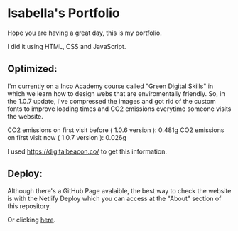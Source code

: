 
# Isabella's Portfolio

Hope you are having a great day, this is my portfolio.

I did it using HTML, CSS and JavaScript.
## Optimized:
I'm currently on a Inco Academy course called "Green Digital Skills" in which we learn how to design webs that are enviromentally friendly.
So, in the 1.0.7 update, I've compressed the images and got rid of the custom fonts to improve loading times and CO2 emissions everytime someone visits the website.

CO2 emissions on first visit before ( 1.0.6 version ):
0.481g
CO2 emissions on first visit now ( 1.0.7 version ):
0.026g

I used https://digitalbeacon.co/ to get this information.

## Deploy:

Although there's a GitHub Page avalaible, the best way to check the website is with the Netlify Deploy which you can access at the "About" section of this repository.

Or clicking [here](https://isabellaparryportfolio.netlify.app/).